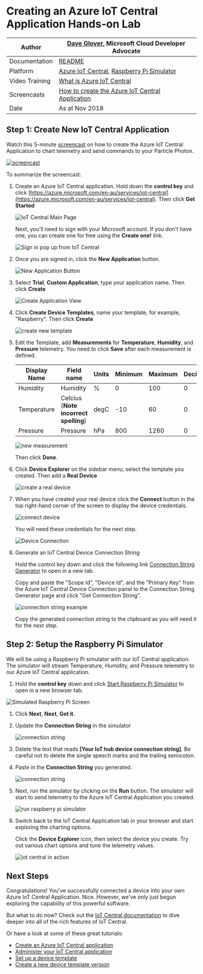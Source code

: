 # Creating an Azure IoT Central Application Hands-on Lab

|Author|[Dave Glover](https://developer.microsoft.com/en-us/advocates/dave-glover), Microsoft Cloud Developer Advocate |
|----|---|
|Documentation|[README](https://github.com/gloveboxes/Creating-an-Azure-IoT-Central-Application-Hands-on-Lab/blob/master/README.md)|
|Platform|[Azure IoT Central](https://docs.microsoft.com/en-us/azure/iot-central/?WT.mc_id=article-github-dglover), [Raspberry Pi Simulator](https://azure-samples.github.io/raspberry-pi-web-simulator/)|
|Video Training|[What is Azure IoT Central](https://docs.microsoft.com/en-us/azure/iot-central/overview-iot-central/?WT.mc_id=article-github-dglover)|
|Screencasts|[How to create the Azure IoT Central Application](https://youtu.be/D26rJmHyZcA)|
|Date|As at Nov 2018|

## Step 1: Create New IoT Central Application

Watch this 5-minute [screencast](https://youtu.be/D26rJmHyZcA) on how to create the Azure IoT Central Application to chart telemetry and send commands to your Particle Photon.

[![screencast](images/iot-central-youtube.jpg)](https://www.youtube.com/watch?v=D26rJmHyZcA&t=5s)

To summarize the screencast:

1. Create an Azure IoT Central application. Hold down the **control key** and click [https://azure.microsoft.com/en-au/services/iot-central](https://azure.microsoft.com/en-au/services/iot-central). Then click **Get Started**

    ![IoT Central Main Page](images/IoTCentral_mainPage.PNG)

    Next, you'll need to sign with your Microsoft account. If you don't have one, you can create one for free using the **Create one!** link.

    ![Sign in pop up from IoT Central](images/Sign-in_Page.PNG)

2. Once you are signed in, click the **New Application** button.

    ![New Application Button](images/CreateApp_1.PNG)

3. Select **Trial**, **Custom Application**, type your application name. Then click **Create**

    ![Create Application View](images/iot-central-create-new.png)

4. Click **Create Device Templates**, name your template, for example, "Raspberry". Then click **Create**

    ![create new template](images/iot-central-new-template.png)

5. Edit the Template, add **Measurements** for **Temperature**, **Humidity**, and **Pressure** telemetry. You need to click **Save** after each measurement is defined.

    |Display Name| Field name     | Units  | Minimum | Maximum | Decimals |
    |------------| -------------- | ------ | ------- | ------- | -------- |
    |Humidity    | Humidity       | %      | 0       | 100     | 0        |
    |Temperature | Celcius (**Note incorrect spelling**) | degC    | -10   | 60  | 0  |
    |Pressure    | Pressure       | hPa    | 800     | 1260    | 0        |

    ![new measurement](images/iot-central-edit-template-new-measurement.png)

    Then click **Done**.

6. Click **Device Explorer** on the sidebar menu, select the template you created. Then add a **Real Device**

    ![create a real device](images/iot-central-add-real-device.png)

7. When you have created your real device click the **Connect** button in the top right-hand corner of the screen to display the device credentials.

    ![connect device](images/iot-central-device-connect.png)

    You will need these credentials for the next step.

    ![Device Connection](images/device-connection.png)

8. Generate an IoT Central Device Connection String

   Hold the control key down and click the following link [Connection String Generator](https://dpsgen.z8.web.core.windows.net/) to open in a new tab.

    Copy and paste the "Scope Id", "Device Id", and the "Primary Key" from the Azure IoT Central Device Connection panel to the Connection String Generator page and click "Get Connection String".

    ![connection string example](images/iot-central-connection-string-generator-example.png)

    Copy the generated connection string to the clipboard as you will need it for the next step.

## Step 2: Setup the Raspberry Pi Simulator

We will be using a Raspberry Pi simulator with our IoT Central application. The simulator will stream Temperature, Humidity, and Pressure telemetry to our Azure IoT Central application.

1. Hold the **control key** down and click [Start Raspberry Pi Simulator](https://azure-samples.github.io/raspberry-pi-web-simulator/#Getstarted) to open in a new browser tab.

![Simulated Raspberry Pi Screen](images/SimulatedPiScreen.PNG)

1. Click **Next**, **Next**, **Got it**.

2. Update the **Connection String** in the simulator

    ![connection string](images/raspberry-pi-connection-string.png)

3. Delete the text that reads **[Your IoT hub device connection string]**. Be careful not to delete the single speech marks and the trailing semicolon.

4. Paste in the **Connection String** you generated.

   ![connection string](images/raspberr-pi-connection-string-completed.png)

5. Next, run the simulator by clicking on the **Run** button. The simulator will start to send telemetry to the Azure IoT Central Application you created.

    ![run raspberry pi simulator](images/raspberry-pi-run-simulator.png)

6. Switch back to the IoT Central Application tab in your browser and start exploring the charting options.

    Click the **Device Explorer** icon, then select the device you create. Try out various chart options and tune the telemetry values.

    ![iot central in action](images/iot-central-in-action.png)

## Next Steps

Congratulations! You've successfully connected a device into your own Azure IoT Central Application. Nice. However, we've only just begun exploring the capability of this powerful software.

But what to do now? Check out the [IoT Central documentation](https://docs.microsoft.com/en-us/azure/iot-central/overview-iot-central/?WT.mc_id=article-github-dglover) to dive deeper into all of the rich features of IoT Central.

Or have a look at some of these great tutorials:

- [Create an Azure IoT Central application](https://docs.microsoft.com/en-au/azure/iot-central/howto-create-application/?WT.mc_id=article-github-dglover)
- [Administer your IoT Central application](https://docs.microsoft.com/en-au/azure/iot-central/howto-administer/?WT.mc_id=article-github-dglover)
- [Set up a device template](https://docs.microsoft.com/en-au/azure/iot-central/howto-set-up-template/?WT.mc_id=article-github-dglover)
- [Create a new device template version](https://docs.microsoft.com/en-au/azure/iot-central/howto-version-devicetemplate/?WT.mc_id=article-github-dglover)
